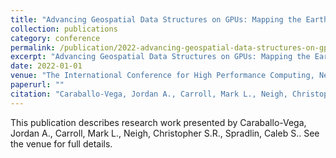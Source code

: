 ```yaml
---
title: "Advancing Geospatial Data Structures on GPUs: Mapping the Earth at Fine Scale"
collection: publications
category: conference
permalink: /publication/2022-advancing-geospatial-data-structures-on-gpus-mapping-the-earth-at-fine-scale
excerpt: "Advancing Geospatial Data Structures on GPUs: Mapping the Earth at Fine Scale by Caraballo-Vega, Jordan A. et al."
date: 2022-01-01
venue: "The International Conference for High Performance Computing, Networking, Storage, and Analysis (SC22)"
paperurl: ""
citation: "Caraballo-Vega, Jordan A., Carroll, Mark L., Neigh, Christopher S.R., Spradlin, Caleb S. (2022). "Advancing Geospatial Data Structures on GPUs: Mapping the Earth at Fine Scale." <i>The International Conference for High Performance Computing, Networking, Storage, and Analysis (SC22)</i>."
---
```


This publication describes research work presented by Caraballo-Vega, Jordan A., Carroll, Mark L., Neigh, Christopher S.R., Spradlin, Caleb S.. See the venue for full details.
